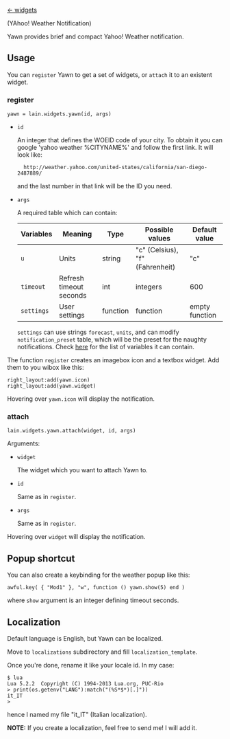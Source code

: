[<- widgets](https://github.com/copycat-killer/lain/wiki/Widgets)

(YAhoo! Weather Notification)

Yawn provides brief and compact Yahoo! Weather notification.

Usage
-----

You can ``register`` Yawn to get a set of widgets, or ``attach`` it to
an existent widget.

### register

    yawn = lain.widgets.yawn(id, args)

- ``id``

    An integer that defines the WOEID code of your city.
    To obtain it you can google 'yahoo weather %CITYNAME%' and follow the first link.
    It will look like:

        http://weather.yahoo.com/united-states/california/san-diego-2487889/

    and the last number in that link will be the ID you need.

- ``args``

    A required table which can contain:

    Variables | Meaning | Type | Possible values | Default value
    --- | --- | --- | --- | ---
    `u` | Units | string | "c" (Celsius), "f" (Fahrenheit) | "c"
    `timeout` | Refresh timeout seconds | int | integers | 600
    `settings` | User settings | function | function | empty function

    `settings` can use strings `forecast`, `units`, and can modify `notification_preset` table, which
     will be the preset for the naughty notifications. Check [here](http://awesome.naquadah.org/doc/api/modules/naughty.html#notify) for the list of variables it can contain.

The function `register` creates an imagebox icon and a textbox widget. Add them to you wibox like this:

    right_layout:add(yawn.icon)
    right_layout:add(yawn.widget)

Hovering over ``yawn.icon`` will display the notification.

### attach

    lain.widgets.yawn.attach(widget, id, args)

Arguments:

- ``widget``
 
    The widget which you want to attach Yawn to.

- ``id``

    Same as in ``register``.

- ``args``
 
   Same as in ``register``.

Hovering over ``widget`` will display the notification.

Popup shortcut
--------------

You can also create a keybinding for the weather popup like this:

    awful.key( { "Mod1" }, "w", function () yawn.show(5) end )

where ``show`` argument is an integer defining timeout seconds.

Localization
------------

Default language is English, but Yawn can be localized.

Move to `localizations` subdirectory and fill `localization_template`.

Once you're done, rename it like your locale id. In my case:

    $ lua
    Lua 5.2.2  Copyright (C) 1994-2013 Lua.org, PUC-Rio
    > print(os.getenv("LANG"):match("(%S*$*)[.]"))
    it_IT
    >

hence I named my file "it_IT" (Italian localization).

**NOTE:** If you create a localization, feel free to send me! I will add it.